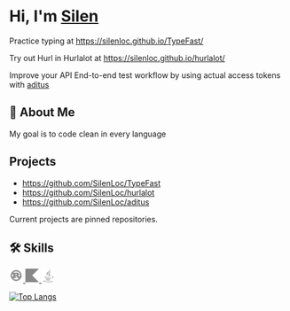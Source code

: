 <!-- markdownlint-disable MD033 -->

# Hi, I'm [Silen](https://silenloc.github.io/home/)

Practice typing at https://silenloc.github.io/TypeFast/

Try out Hurl in Hurlalot at https://silenloc.github.io/hurlalot/

Improve your API End-to-end test workflow by using actual access tokens with [aditus](https://github.com/SilenLoc/aditus)

## 🚀 About Me
My goal is to code clean in every language

## Projects

- https://github.com/SilenLoc/TypeFast
- https://github.com/SilenLoc/hurlalot
- https://github.com/SilenLoc/aditus

Current projects are pinned repositories.

## 🛠️ Skills

<a href="https://www.rust-lang.org" target="_blank" rel="noreferrer noopener">
  <img
    src="https://raw.githubusercontent.com/0xShapeShifter/dev-story/master/public/images/skills/core/rust.svg"
    alt="Rust"
    width="25"
    height="25"
  />
</a>
<a href="https://kotlinlang.org" target="_blank" rel="noreferrer noopener">
  <img
    src="https://raw.githubusercontent.com/0xShapeShifter/dev-story/master/public/images/skills/core/kotlin.svg"
    alt="CSS3"
    width="25"
    height="25"
  />
</a>
<a href="https://www.java.com/" target="_blank" rel="noreferrer noopener">
  <img
    src="https://raw.githubusercontent.com/0xShapeShifter/dev-story/master/public/images/skills/core/java.svg"
    alt="CSS3"
    width="25"
    height="25"
  />
</a>

[![Top Langs](https://github-readme-stats.vercel.app/api/top-langs/?username=SilenLoc&show_icons=true&theme=transparent)](https://github.com/anuraghazra/github-readme-stats)
